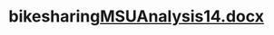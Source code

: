 # bikesharing[MSUAnalysis14.docx](https://github.com/lemleysamantha/bikesharing/files/9577316/MSUAnalysis14.docx)
